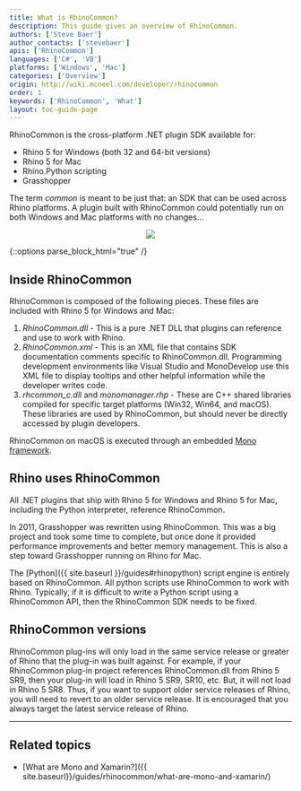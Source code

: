 ```yaml
---
title: What is RhinoCommon?
description: This guide gives an overview of RhinoCommon.
authors: ['Steve Baer']
author_contacts: ['stevebaer']
apis: ['RhinoCommon']
languages: ['C#', 'VB']
platforms: ['Windows', 'Mac']
categories: ['Overview']
origin: http://wiki.mcneel.com/developer/rhinocommon
order: 1
keywords: ['RhinoCommon', 'What']
layout: toc-guide-page
---
```


 
RhinoCommon is the cross-platform .NET plugin SDK available for:

- Rhino 5 for Windows (both 32 and 64-bit versions)
- Rhino 5 for Mac
- Rhino.Python scripting
- Grasshopper

The term _common_ is meant to be just that: an SDK that can be used across Rhino platforms. A plugin built with RhinoCommon could potentially run on both Windows and Mac platforms with no changes...

<div align="center">
  <img src="{{ site.baseurl }}/images/rhinocommon_one_binary_two_platforms.png">
</div>

{::options parse_block_html="true" /}

## Inside RhinoCommon

RhinoCommon is composed of the following pieces.  These files are included with Rhino 5 for Windows and Mac:

1. *RhinoCommon.dll* - This is a pure .NET DLL that plugins can reference and use to work with Rhino.
1. *RhinoCommon.xml* - This is an XML file that contains SDK documentation comments specific to RhinoCommon.dll. Programming development environments like Visual Studio and MonoDevelop use this XML file to display tooltips and other helpful information while the developer writes code.
1. *rhcommon_c.dll* and *monomanager.rhp* - These are C++ shared libraries compiled for specific target platforms (Win32, Win64, and macOS). These libraries are used by RhinoCommon, but should never be directly accessed by plugin developers.

RhinoCommon on macOS is executed through an embedded [Mono framework](http://www.mono-project.com/).

## Rhino uses RhinoCommon

All .NET plugins that ship with Rhino 5 for Windows and Rhino 5 for Mac, including the Python interpreter, reference RhinoCommon.

In 2011, Grasshopper was rewritten using RhinoCommon.  This was a big project and took some time to complete, but once done it provided performance improvements and better memory management.  This is also a step toward Grasshopper running on Rhino for Mac.

The [Python]({{ site.baseurl }}/guides#rhinopython) script engine is entirely based on RhinoCommon.  All python scripts use RhinoCommon to work with Rhino. Typically, if it is difficult to write a Python script using a RhinoCommon API, then the RhinoCommon SDK needs to be fixed.

## RhinoCommon versions

RhinoCommon plug-ins will only load in the same service release or greater of Rhino that the plug-in was built against. For example, if your RhinoCommon plug-in project references RhinoCommon.dll from Rhino 5 SR9, then your plug-in will load in Rhino 5 SR9, SR10, etc. But, it will not load in Rhino 5 SR8. Thus, if you want to support older service releases of Rhino, you will need to revert to an older service release.  It is encouraged that you always target the latest service release of Rhino.

---

## Related topics

- [What are Mono and Xamarin?]({{ site.baseurl}}/guides/rhinocommon/what-are-mono-and-xamarin/)

